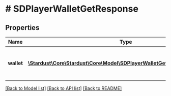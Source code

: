 # # SDPlayerWalletGetResponse

## Properties

Name | Type | Description | Notes
------------ | ------------- | ------------- | -------------
**wallet** | [**\Stardust\Core\Stardust\Core\Model\SDPlayerWalletGetResponseWalletInner[]**](SDPlayerWalletGetResponseWalletInner.md) | An array of player wallets on the blockchain |

[[Back to Model list]](../../README.md#models) [[Back to API list]](../../README.md#endpoints) [[Back to README]](../../README.md)
